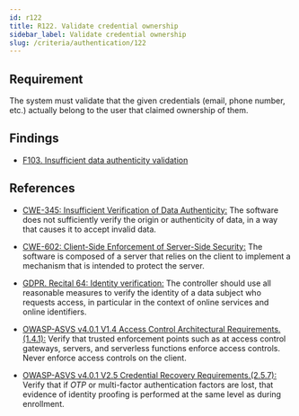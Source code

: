 ```yaml
---
id: r122
title: R122. Validate credential ownership
sidebar_label: Validate credential ownership
slug: /criteria/authentication/122
---
```


## Requirement

The system must validate that the given credentials (email, phone number, etc.)
actually belong to the user that claimed ownership of them.

## Findings

- [F103. Insufficient data authenticity validation](https://fluidattacks.com/products/rules/findings/103/)

## References

- [CWE-345: Insufficient Verification of Data Authenticity:](https://cwe.mitre.org/data/definitions/345.html)
The software does not sufficiently verify the origin or authenticity of data,
in a way that causes it to accept invalid data.

- [CWE-602: Client-Side Enforcement of Server-Side Security:](https://cwe.mitre.org/data/definitions/602.html)
The software is composed of a server that relies on the client to implement a
mechanism that is intended to protect the server.

- [GDPR. Recital 64: Identity verification:](https://gdpr-info.eu/recitals/no-64/)
The controller should use all reasonable measures to verify the identity of a
data subject who requests access,
in particular in the context of online services and online identifiers.

- [OWASP-ASVS v4.0.1 V1.4 Access Control Architectural Requirements.(1.4.1):](https://owasp.org/www-project-application-security-verification-standard/)
Verify that trusted enforcement points such as at access control gateways,
servers, and serverless functions enforce access controls.
Never enforce access controls on the client.

- [OWASP-ASVS v4.0.1 V2.5 Credential Recovery Requirements.(2.5.7):](https://owasp.org/www-project-application-security-verification-standard/)
Verify that if *OTP* or multi-factor authentication factors are lost,
that evidence of identity proofing is performed at the same level as during
enrollment.
